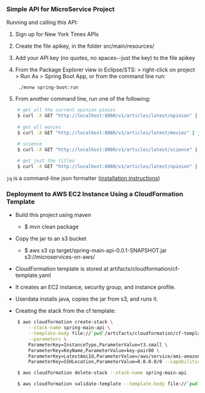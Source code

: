 

### Simple API for MicroService Project ###

Running and calling this API:

1. Sign up for New York Times APIs
2. Create the file apikey, in the folder src/main/resources/
3. Add your API key (no quotes, no spaces--just the key) to the file apikey
4. From the Package Explorer view in Eclipse/STS: > right-click on project > Run As > Spring Boot App, or from the command line run:

		./mvnw spring-boot:run
		
5. From another command line, run one of the following:

````bash	
	# get all the current opinion pieces
	$ curl -X GET "http://localhost:8080/v1/articles/latest/opinion" | jq '.' | less
	
	# get all movies
	$ curl -X GET "http://localhost:8080/v1/articles/latest/movies" | jq '.' | less

	# science
	$ curl -X GET "http://localhost:8080/v1/articles/latest/science" | jq '.' | less
	
	# get just the titles 
	$ curl -X GET "http://localhost:8080/v1/articles/latest/opinion" | jq -r '.[].title'
````	

`jq` is a command-line json formatter ([installation instructions](https://stedolan.github.io/jq/download/)) 


### Deployment to AWS EC2 Instance Using a CloudFormation Template ###

- Build this project using maven
	- $ mvn clean package

- Copy the jar to an s3 bucket
	- $ aws s3 cp target/spring-main-api-0.0.1-SNAPSHOT.jar s3://microservices-on-aws/
	
- CloudFormation template is stored at artifacts/cloudformation/cf-template.yaml
- It creates an EC2 instance, security group, and instance profile.
- Userdata installs java, copies the jar from s3, and runs it.

- Creating the stack from the cf template:
````bash
	$ aws cloudformation create-stack \
		--stack-name spring-main-api \
		--template-body file://`pwd`/artifacts/cloudformation/cf-template.yaml \
		--parameters \
		ParameterKey=InstanceType,ParameterValue=t3.small \
		ParameterKey=KeyName,ParameterValue=key-pair00 \
		ParameterKey=LatestAmiId,ParameterValue=/aws/service/ami-amazon-linux-latest/amzn2-ami-hvm-x86_64-gp2\
		ParameterKey=SSHLocation,ParameterValue=0.0.0.0/0 --capabilities CAPABILITY_IAM

	$ aws cloudformation delete-stack --stack-name spring-main-api

	$ aws cloudformation validate-template --template-body file://`pwd`/artifacts/cloudformation/cf-template.yaml

````



